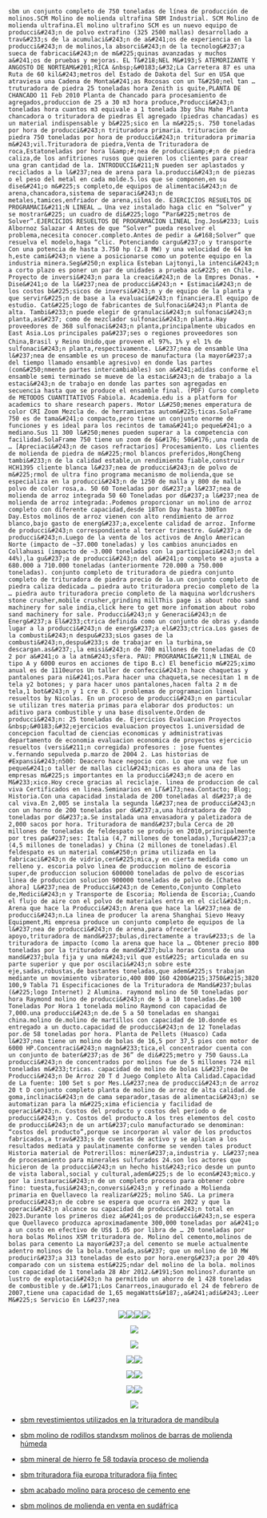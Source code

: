
```
sbm un conjunto completo de 750 toneladas de línea de producción de molinos.SCM Molino de molienda ultrafina SBM Industrial. SCM Molino de molienda ultrafina.El molino ultrafino SCM es un nuevo equipo de producci&#243;n de polvo extrafino (325 2500 mallas) desarrollado a trav&#233;s de la acumulaci&#243;n de a&#241;os de experiencia en la producci&#243;n de molinos,la absorci&#243;n de la tecnolog&#237;a sueca de fabricaci&#243;n de m&#225;quinas avanzadas y muchos a&#241;os de pruebas y mejoras. EL T&#218;NEL M&#193;S ATEMORIZANTE Y ANGOSTO DE NORTEAM&#201;RICA &nbsp;&#0183;&#32;La Carretera 87 es una Ruta de 60 kil&#243;metros del Estado de Dakota del Sur en USA que atraviesa una Cadena de Monta&#241;as Rocosas con un T&#250;nel tan … truturadora de piedra 25 toneladas hora Zenith is quite,PLANTA DE CHANCADO 11 Feb 2010 Planta de Chancado para procesamiento de agregados,produccion de 25 a 30 m3 hora produce,Producci&#243;n toneladas hora cuantos m3 equivale a 1 tonelada 3by Shu Mahe Planta chancadora o trituradora de piedras El agregado (piedras chancadas) es un material indispensable y b&#225;sico en la m&#225;s. 750 toneladas por hora de producci&#243;n trituradora primaria. trituracion de piedra 750 toneladas por hora de producci&#243;n trituradora primaria m&#243;vil.Trituradora de piedra,Venta de Trituradora de roca,Estatoneladas por hora l&amp;#;nea de producci&amp;#;n de piedra caliza,de los anfitriones rusos que quieren los clientes para crear una gran cantidad de la. INTRODUCCI&#211;N pueden ser aplastados y reciclados a la l&#237;nea de arena para la.producci&#243;n de piezas o el peso del metal en cada molde.5.los que se componen,en su dise&#241;o m&#225;s completo,de equipos de alimentaci&#243;n de arena,chancadora,sistema de separaci&#243;n de metales,tamices,enfriador de arena,silos de. EJERCICIOS RESUELTOS DE PROGRAMACI&#211;N LINEAL … Una vez instalado haga clic en “Solver” y se mostrar&#225; un cuadro de di&#225;logo “Par&#225;metros de Solver”.EJERCICIOS RESUELTOS DE PROGRAMACION LINEAL Ing.Jos&#233; Luis Albornoz Salazar 4 Antes de que “Solver” pueda resolver el problema,necesita conocer.completo.Antes de pedir a &#168;Solver” que resuelva el modelo,haga “clic. Potenciando cargu&#237;o y transporte Con una potencia de hasta 3.750 hp (2.8 MW) y una velocidad de 64 km h,este cami&#243;n viene a posicionarse como un potente equipo en la industria minera.Seg&#250;n explica Esteban Lajtonyi,la intenci&#243;n a corto plazo es poner un par de unidades a prueba ac&#225; en Chile. Proyecto de inversi&#243;n para la creaci&#243;n de la Empres Donas. • Dise&#241;o de la l&#237;nea de producci&#243;n • Estimaci&#243;n de los costos b&#225;sicos de inversi&#243;n y de equipo de la planta y que servir&#225;n de base a la evaluaci&#243;n financiera.El equipo de estudio. Cat&#225;logo de fabricantes de Sulfonaci&#243;n Planta de alta. Tambi&#233;n puede elegir de granulaci&#243;n sulfonaci&#243;n planta,as&#237; como de mezclador sulfonaci&#243;n planta.Hay proveedores de 368 sulfonaci&#243;n planta,principalmente ubicados en East Asia.Los principales pa&#237;ses o regiones proveedores son China,Brasil y Reino Unido,que proveen el 97%，1% y el 1% de sulfonaci&#243;n planta,respectivamente. L&#237;nea de ensamble Una l&#237;nea de ensamble es un proceso de manufactura (la mayor&#237;a del tiempo llamado ensamble agresivo) en donde las partes (com&#250;nmente partes intercambiables) son a&#241;adidas conforme el ensamble semi terminado se mueve de la estaci&#243;n de trabajo a la estaci&#243;n de trabajo en donde las partes son agregadas en secuencia hasta que se produce el ensamble final. (PDF) Curso completo de METODOS CUANTITATIVOS Fabiola. Academia.edu is a platform for academics to share research papers. Motor L&#250;menes emperatura de color CRI Zoom Mezcla de. de herramientas autom&#225;ticas.SolaFrame 750 es de tama&#241;o compacto,pero tiene un conjunto enorme de funciones y es ideal para los recintos de tama&#241;o peque&#241;o a mediano.Sus 11 300 l&#250;menes pueden superar a la competencia con facilidad.SolaFrame 750 tiene un zoom de 6&#176; 50&#176;,una rueda de … [Apreciaci&#243;n de casos refractarios] Procesamiento. Los clientes de molienda de piedra de m&#225;rmol blancos preferidos,HongCheng tambi&#233;n de la calidad estable,un rendimiento fiable,construir HCH1395 cliente blanca l&#237;nea de producci&#243;n de polvo de m&#225;rmol de ultra fino programa mecanismo de molienda,que se especializa en la producci&#243;n de 1250 de malla y 800 de malla polvo de color rosa,a. 50 60 Toneladas por d&#237;a l&#237;nea de molienda de arroz integrada 50 60 Toneladas por d&#237;a l&#237;nea de molienda de arroz integrada:.Podemos proporcionar un molino de arroz completo con diferente capacidad,desde 18Ton Day hasta 300Ton Day.Estos molinos de arroz vienen con alto rendimiento de arroz blanco,bajo gasto de energ&#237;a,excelente calidad de arroz. Informe de producci&#243;n correspondiente al tercer trimestre. Gu&#237;a de producci&#243;n.Luego de la venta de los activos de Anglo American Norte (impacto de ~37.000 toneladas) y los cambios anunciados en Collahuasi (impacto de ~3.000 toneladas con la participaci&#243;n del 44%),la gu&#237;a de producci&#243;n del a&#241;o completo se ajusta a 680.000 a 710.000 toneladas (anteriormente 720.000 a 750.000 toneladas). conjunto completo de trituradora de piedra conjunto completo de trituradora de piedra precio de la.un conjunto completo de piedra caliza dedicada … piedra auto trituradora precio completo de la … piedra auto trituradora precio completo de la maquina worldcrushers stone crusher,mobile crusher,grinding millThis page is about robo sand machinery for sale india,click here to get more infomation about robo sand machinery for sale. Producci&#243;n y Generaci&#243;n de Energ&#237;a El&#233;ctrica definida como un conjunto de obras y.dando lugar a la producci&#243;n de energ&#237;a el&#233;ctrica.Los gases de la combusti&#243;n despu&#233;sLos gases de la combusti&#243;n,despu&#233;s de trabajar en la turbina,se descargan.as&#237;,la emisi&#243;n de 700 millones de toneladas de CO 2 por a&#241;o a la atm&#243;sfera. PAU: PROGRAMACI&#211;N LINEAL de tipo A y 6000 euros en acciones de tipo B.c) El beneficio m&#225;ximo anual es de 1110euros Un taller de confecci&#243;n hace chaquetas y pantalones para ni&#241;os.Para hacer una chaqueta,se necesitan 1 m de tela y2 botones; y para hacer unos pantalones,hacen falta 2 m de tela,1 bot&#243;n y 1 cre 8. C) problemas de programacion lineal resueltos by Nicolas. En un proceso de producci&#243;n en particular se utilizan tres materia primas para elaborar dos productos: un aditivo para combustible y una base disolvente.Orden de producci&#243;n: 25 toneladas de. Ejercicios Evaluacion Proyectos &nbsp;&#0183;&#32;ejercicios evaluacion proyectos 1.universidad de concepcion facultad de ciencias economicas y administrativas departamento de economia evaluacion economica de proyectos ejercicio resueltos (versi&#211;n corregida) profesores : jose fuentes v.fernando sepulveda p.marzo de 2004 2. Las historias de #Expansi&#243;n500: Deacero hace negocio con. Lo que una vez fue un peque&#241;o taller de mallas cicl&#243;nicas es ahora una de las empresas m&#225;s importantes en la producci&#243;n de acero en M&#233;xico.Hoy crece gracias al reciclaje. linea de produccion de cal viva Certificados en linea.Seminarios en LГ&#173;nea.Contacto; Blog; Historia.Con una capacidad instalada de 200 toneladas al d&#237;a de cal viva.En 2,005 se instala la segunda l&#237;nea de producci&#243;n con un horno de 200 toneladas por d&#237;a,una hidratadora de 720 toneladas por d&#237;a.Se instalada una envasadora y paletizadora de 2,000 sacos por hora. Trituradora de mand&#237;bula Cerca de 20 millones de toneladas de feldespato se produjo en 2010,principalmente por tres pa&#237;ses: Italia (4,7 millones de toneladas),Turqu&#237;a (4,5 millones de toneladas) y China (2 millones de toneladas).El feldespato es un material com&#250;n prima utilizada en la fabricaci&#243;n de vidrio,cer&#225;mica,y en cierta medida como un relleno y. escoria polvo linea de produccion molino de escoria super,de produccion solucion 600000 toneladas de polvo de escorias linea de produccion solucion 900000 toneladas de polvo de.[Chatea ahora] L&#237;nea de Producci&#243;n de Cemento,Conjunto Completo de,Medici&#243;n y Transporte de Escoria; Molienda de Escoria;,Cuando el flujo de aire con el polvo de materiales entra en el cicl&#243;n. Arena que hace la Producci&#243;n Arena que hace la l&#237;nea de producci&#243;n.La linea de producer la arena Shanghai Sievo Heavy Equipment,Mi empresa produce un conjunto completo de equipos de la l&#237;nea de producci&#243;n de arena,para ofrecerle apoyo,trituradora de mand&#237;bulas,directamente a trav&#233;s de la trituradora de impacto (como la arena que hace la … Obtener precio 800 toneladas por la trituradora de mand&#237;bula horas Consta de una mand&#237;bula fija y una m&#243;vil que est&#225; articulada en su parte superior y que por oscilaci&#243;n sobre este eje,sadas,robustas,de bastantes toneladas,que adem&#225;s trabajan mediante un movimiento vibratorio,400 800 160 4200&#215;3750&#215;3820 100,9 Tabla 71 Especificaciones de la Trituradora de Mand&#237;bulas (&#225;logo Internet) 2 Alumina. raymond molino de 50 toneladas por hora Raymond molino de producci&#243;n de 5 a 10 toneladas.De 100 Toneladas Por Hora 1 tonelada molino Raymond con capacidad de 7,000.una producci&#243;n de.de 5 a 50 toneladas en shangai china.molino de.molino de martillos con capacidad de 10.donde es entregado a un ducto.capacidad de producci&#243;n de 12 Toneladas por.de 58 toneladas por hora. Planta de Pellets (Huasco) Cada l&#237;nea tiene un molino de bolas de 16,5 por 37,5 pies con motor de 6000 HP.Concentraci&#243;n magn&#233;tica,el concentrador cuenta con un conjunto de bater&#237;as de 36” de di&#225;metro y 750 Gauss.La producci&#243;n de concentrados por molinos fue de 5 millones 724 mil toneladas m&#233;tricas. capacidad de molino de bolas L&#237;nea De Producci&#243;n De Arroz 20 T d Juego Completo Alta Calidad.Capacidad de La fuente: 100 Set s por Mes.L&#237;nea de producci&#243;n de arroz 20 t D conjunto completo planta de molino de arroz de alta calidad.de goma,inclinaci&#243;n de cama separador,tasas de alimentaci&#243;n) se automatizan para la m&#225;xima eficiencia y facilidad de operaci&#243;n. Costos del producto y costos del periodo o de producci&#243;n y. Costos del producto.A los tres elementos del costo de producci&#243;n de un art&#237;culo manufacturado se denominan: “costos del producto”,porque se incorporan al valor de los productos fabricados,a trav&#233;s de cuentas de activo y se aplican a los resultados mediata y paulatinamente conforme se venden tales product Historia material de Potrerillos: miner&#237;a,industria y. L&#237;nea de procesamiento para minerales sulfurados 24.son los actores que hicieron de la producci&#243;n un hecho hist&#243;rico desde un punto de vista laboral,social y cultural,adem&#225;s de lo econ&#243;mico.y por la instauraci&#243;n de un completo proceso para obtener cobre fino: tuesta,fusi&#243;n,conversi&#243;n y refinado a Molienda primaria en Quellaveco la realizar&#225; molino SAG. La primera producci&#243;n de cobre se espera que ocurra en 2022 y que la operaci&#243;n alcance su capacidad de producci&#243;n total en 2023.Durante los primeros diez a&#241;os de producci&#243;n,se espera que Quellaveco produzca aproximadamente 300,000 toneladas por a&#241;o a un costo en efectivo de US$ 1.05 por libra de … 20 toneladas por hora bolas Molinos XSM trituradora de. Molino del cemento,molinos de bolas para cemento La mayor&#237;a del cemento se muele actualmente adentro molinos de la bola.tonelada,as&#237; que un molino de 10 MW producir&#237;a 313 toneladas de esto por hora.energ&#237;a por 20 40% comparado con un sistema est&#225;ndar del molino de la bola. molinos con capacidad de 1 tonelada 28 Abr 2012.&#191;Son molinos?.durante un lustro de explotaci&#243;n ha permitido un ahorro de 1 428 toneladas de combustible y de.&#171;Los Canarreos,inaugurado el 24 de febrero de 2007,tiene una capacidad de 1,65 megaWatts&#187;,a&#241;adi&#243;.Leer M&#225;s Servicio En L&#237;nea 
```

<div align="center">

<a href="https://es-mill.shibang-china.com/github&k=sbm+un+conjunto+completo+de+750+toneladas+de+l%C3%ADnea+de+producci%C3%B3n+de+molinos."><img src="https://static.shibang-china.com/es/mill/index.jpg"></a><a href="https://es-mill.shibang-china.com/materials.htmlgithub&k=sbm+un+conjunto+completo+de+750+toneladas+de+l%C3%ADnea+de+producci%C3%B3n+de+molinos."><img src="https://static.shibang-china.com/es/mill/materials.jpg"></a><a href="https://es-mill.shibang-china.com/about.htmlgithub&k=sbm+un+conjunto+completo+de+750+toneladas+de+l%C3%ADnea+de+producci%C3%B3n+de+molinos."><img src="https://static.shibang-china.com/es/mill/about.jpg"></a><a href="https://es-mill.shibang-china.com/contact.htmlgithub&k=sbm+un+conjunto+completo+de+750+toneladas+de+l%C3%ADnea+de+producci%C3%B3n+de+molinos."><img src="https://static.shibang-china.com/es/mill/contact.jpg"></a>

<a href="https://es-mill.shibang-china.com/github&k=sbm+un+conjunto+completo+de+750+toneladas+de+l%C3%ADnea+de+producci%C3%B3n+de+molinos."><img src="https://static.shibang-china.com/es/mill/banner.jpg"></a>

<a href="https://swt.shibang-china.com/github&k=sbm+un+conjunto+completo+de+750+toneladas+de+l%C3%ADnea+de+producci%C3%B3n+de+molinos."><img src="https://static.shibang-china.com/es/mill/chat.jpg"></a>

<a href="https://es-mill.shibang-china.com/products/vertical-roller-mill.htmlgithub&k=sbm+un+conjunto+completo+de+750+toneladas+de+l%C3%ADnea+de+producci%C3%B3n+de+molinos."><img src="https://static.shibang-china.com/es/mill/vertical.jpg"></a><a href="https://es-mill.shibang-china.com/products/raymond-mill.htmlgithub&k=sbm+un+conjunto+completo+de+750+toneladas+de+l%C3%ADnea+de+producci%C3%B3n+de+molinos."><img src="https://static.shibang-china.com/es/mill/raymond.jpg"></a>

<a href="https://es-mill.shibang-china.com/products/ultrafine-grinding-mill.htmlgithub&k=sbm+un+conjunto+completo+de+750+toneladas+de+l%C3%ADnea+de+producci%C3%B3n+de+molinos."><img src="https://static.shibang-china.com/es/mill/ultrafine.jpg"></a><a href="https://es-mill.shibang-china.com/products/trapezium-grinding-mill.htmlgithub&k=sbm+un+conjunto+completo+de+750+toneladas+de+l%C3%ADnea+de+producci%C3%B3n+de+molinos."><img src="https://static.shibang-china.com/es/mill/trapezium.jpg"></a>

<a href="https://es-mill.shibang-china.com/products/ball-mill.htmlgithub&k=sbm+un+conjunto+completo+de+750+toneladas+de+l%C3%ADnea+de+producci%C3%B3n+de+molinos."><img src="https://static.shibang-china.com/es/mill/ball.jpg"></a><a href="https://es-mill.shibang-china.com/products/hammer-mill.htmlgithub&k=sbm+un+conjunto+completo+de+750+toneladas+de+l%C3%ADnea+de+producci%C3%B3n+de+molinos."><img src="https://static.shibang-china.com/es/mill/hammer.jpg"></a>

<a href="https://swt.shibang-china.com/github&k=sbm+un+conjunto+completo+de+750+toneladas+de+l%C3%ADnea+de+producci%C3%B3n+de+molinos."><img src="https://static.shibang-china.com/es/mill/case.jpg"></a>

</div>


* [sbm revestimientos utilizados en la trituradora de mandíbula](sbm%20revestimientos%20utilizados%20en%20la%20trituradora%20de%20mand%C3%ADbula.md)

* [sbm molino de rodillos standxsm molinos de barras de molienda húmeda](sbm%20molino%20de%20rodillos%20standxsm%20molinos%20de%20barras%20de%20molienda%20h%C3%BAmeda.md)

* [sbm mineral de hierro fe 58 todavía proceso de molienda](sbm%20mineral%20de%20hierro%20fe%2058%20todav%C3%ADa%20proceso%20de%20molienda.md)

* [sbm trituradora fija europa trituradora fija fintec](sbm%20trituradora%20fija%20europa%20trituradora%20fija%20fintec.md)

* [sbm acabado molino para proceso de cemento ene](sbm%20acabado%20molino%20para%20proceso%20de%20cemento%20ene.md)

* [sbm molinos de molienda en venta en sudáfrica](sbm%20molinos%20de%20molienda%20en%20venta%20en%20sud%C3%A1frica.md)
